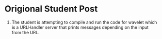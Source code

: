 # Origional Student Post
1. The student is attempting to compile and run the code for wavelet which is a URLHandler server that prints messages depending on the input from the URL. 
